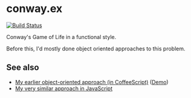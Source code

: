 conway.ex
=========

[![Build Status](https://secure.travis-ci.org/benjaminoakes/conway.ex.png)](http://travis-ci.org/benjaminoakes/conway.ex)

Conway's Game of Life in a functional style.

Before this, I'd mostly done object oriented approaches to this problem.

See also
--------

* [My earlier object-oriented approach (in CoffeeScript)](https://github.com/benjaminoakes/conway.coffee) ([Demo](http://media.benjaminoakes.com/conway/))
* [My very similar approach in JavaScript](https://github.com/benjaminoakes/conway.js)
